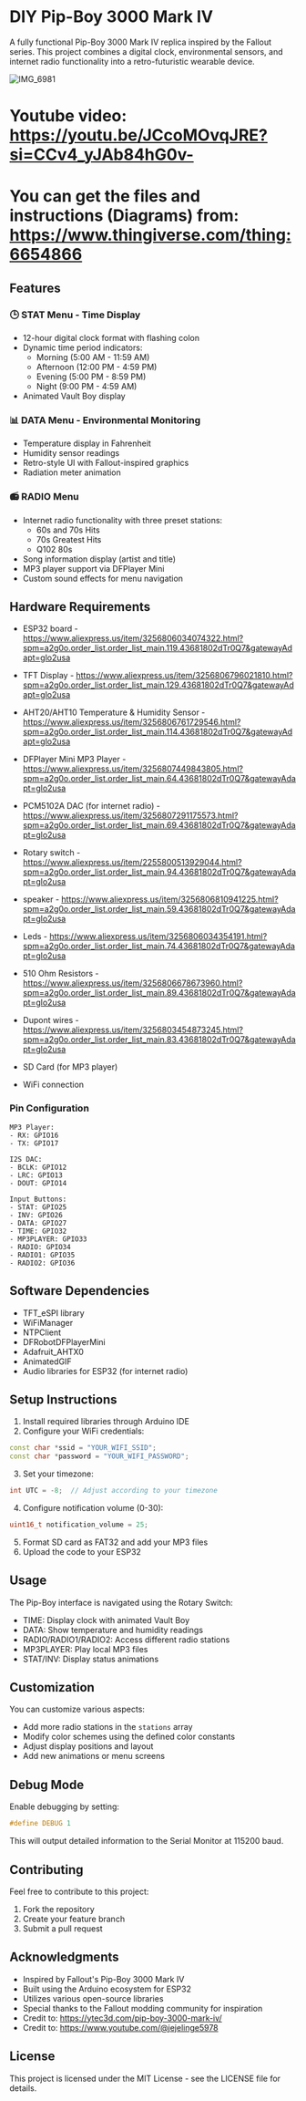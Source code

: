# DIY Pip-Boy 3000 Mark IV

A fully functional Pip-Boy 3000 Mark IV replica inspired by the Fallout series. This project combines a digital clock, environmental sensors, and internet radio functionality into a retro-futuristic wearable device.

![IMG_6981](https://github.com/user-attachments/assets/6239cd6a-6301-482b-a73d-d807f1951759)

# Youtube video: https://youtu.be/JCcoMOvqJRE?si=CCv4_yJAb84hG0v-

# You can get the files and instructions (Diagrams) from: https://www.thingiverse.com/thing:6654866

## Features

### 🕒 STAT Menu - Time Display
- 12-hour digital clock format with flashing colon
- Dynamic time period indicators:
  - Morning (5:00 AM - 11:59 AM)
  - Afternoon (12:00 PM - 4:59 PM)
  - Evening (5:00 PM - 8:59 PM)
  - Night (9:00 PM - 4:59 AM)
- Animated Vault Boy display

### 📊 DATA Menu - Environmental Monitoring
- Temperature display in Fahrenheit
- Humidity sensor readings
- Retro-style UI with Fallout-inspired graphics
- Radiation meter animation

### 📻 RADIO Menu
- Internet radio functionality with three preset stations:
  - 60s and 70s Hits
  - 70s Greatest Hits
  - Q102 80s
- Song information display (artist and title)
- MP3 player support via DFPlayer Mini
- Custom sound effects for menu navigation

## Hardware Requirements

- ESP32 board - https://www.aliexpress.us/item/3256806034074322.html?spm=a2g0o.order_list.order_list_main.119.43681802dTr0Q7&gatewayAdapt=glo2usa
  
- TFT Display - https://www.aliexpress.us/item/3256806796021810.html?spm=a2g0o.order_list.order_list_main.129.43681802dTr0Q7&gatewayAdapt=glo2usa
  
- AHT20/AHT10 Temperature & Humidity Sensor - https://www.aliexpress.us/item/3256806761729546.html?spm=a2g0o.order_list.order_list_main.114.43681802dTr0Q7&gatewayAdapt=glo2usa
  
- DFPlayer Mini MP3 Player -  https://www.aliexpress.us/item/3256807449843805.html?spm=a2g0o.order_list.order_list_main.64.43681802dTr0Q7&gatewayAdapt=glo2usa

- PCM5102A DAC (for internet radio) - https://www.aliexpress.us/item/3256807291175573.html?spm=a2g0o.order_list.order_list_main.69.43681802dTr0Q7&gatewayAdapt=glo2usa

- Rotary switch - https://www.aliexpress.us/item/2255800513929044.html?spm=a2g0o.order_list.order_list_main.94.43681802dTr0Q7&gatewayAdapt=glo2usa

- speaker - https://www.aliexpress.us/item/3256806810941225.html?spm=a2g0o.order_list.order_list_main.59.43681802dTr0Q7&gatewayAdapt=glo2usa

- Leds - https://www.aliexpress.us/item/3256806034354191.html?spm=a2g0o.order_list.order_list_main.74.43681802dTr0Q7&gatewayAdapt=glo2usa

- 510 Ohm Resistors - https://www.aliexpress.us/item/3256806678673960.html?spm=a2g0o.order_list.order_list_main.89.43681802dTr0Q7&gatewayAdapt=glo2usa

- Dupont wires - https://www.aliexpress.us/item/3256803454873245.html?spm=a2g0o.order_list.order_list_main.83.43681802dTr0Q7&gatewayAdapt=glo2usa

  
- SD Card (for MP3 player)
  
- WiFi connection

### Pin Configuration
```
MP3 Player:
- RX: GPIO16
- TX: GPIO17

I2S DAC:
- BCLK: GPIO12
- LRC: GPIO13
- DOUT: GPIO14

Input Buttons:
- STAT: GPIO25
- INV: GPIO26
- DATA: GPIO27
- TIME: GPIO32
- MP3PLAYER: GPIO33
- RADIO: GPIO34
- RADIO1: GPIO35
- RADIO2: GPIO36
```

## Software Dependencies

- TFT_eSPI library
- WiFiManager
- NTPClient
- DFRobotDFPlayerMini
- Adafruit_AHTX0
- AnimatedGIF
- Audio libraries for ESP32 (for internet radio)

## Setup Instructions

1. Install required libraries through Arduino IDE
2. Configure your WiFi credentials:
```cpp
const char *ssid = "YOUR_WIFI_SSID";
const char *password = "YOUR_WIFI_PASSWORD";
```

3. Set your timezone:
```cpp
int UTC = -8;  // Adjust according to your timezone
```

4. Configure notification volume (0-30):
```cpp
uint16_t notification_volume = 25;
```

5. Format SD card as FAT32 and add your MP3 files
6. Upload the code to your ESP32

## Usage

The Pip-Boy interface is navigated using the Rotary Switch:

- TIME: Display clock with animated Vault Boy
- DATA: Show temperature and humidity readings
- RADIO/RADIO1/RADIO2: Access different radio stations
- MP3PLAYER: Play local MP3 files
- STAT/INV: Display status animations

## Customization

You can customize various aspects:
- Add more radio stations in the `stations` array
- Modify color schemes using the defined color constants
- Adjust display positions and layout
- Add new animations or menu screens

## Debug Mode

Enable debugging by setting:
```cpp
#define DEBUG 1
```
This will output detailed information to the Serial Monitor at 115200 baud.

## Contributing

Feel free to contribute to this project:
1. Fork the repository
2. Create your feature branch
3. Submit a pull request

## Acknowledgments

- Inspired by Fallout's Pip-Boy 3000 Mark IV
- Built using the Arduino ecosystem for ESP32
- Utilizes various open-source libraries
- Special thanks to the Fallout modding community for inspiration
- Credit to: https://ytec3d.com/pip-boy-3000-mark-iv/
- Credit to: https://www.youtube.com/@jejelinge5978

## License

This project is licensed under the MIT License - see the LICENSE file for details.
